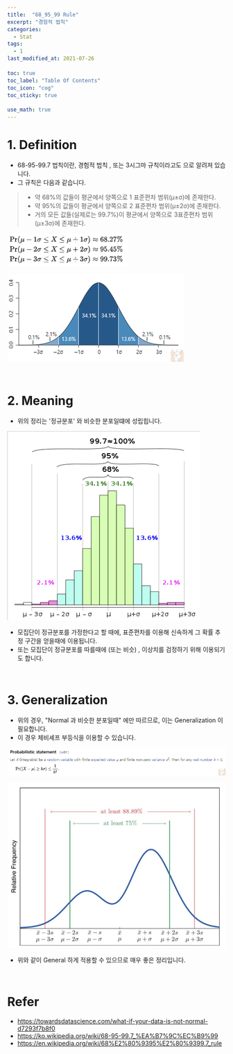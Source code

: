 ```yaml
---
title:  "68_95_99 Rule"
excerpt: "경험적 법칙"
categories:
  - Stat
tags:
  - 1
last_modified_at: 2021-07-26

toc: true
toc_label: "Table Of Contents"
toc_icon: "cog"
toc_sticky: true

use_math: true
---
```


# 1. Definition

- 68-95-99.7 법칙이란, 경험적 법칙 , 또는 3시그마 규칙이라고도 으로 알려져 있습니다. 
- 그 규칙은 다음과 같습니다.

> - 약 68%의 값들이 평균에서 양쪽으로 1 표준편차 범위(μ±σ)에 존재한다.
> - 약 95%의 값들이 평균에서 양쪽으로 2 표준편차 범위(μ±2σ)에 존재한다.
> - 거의 모든 값들(실제로는 99.7%)이 평균에서 양쪽으로 3표준편차 범위(μ±3σ)에 존재한다.

![png](/assets/images/Stat/16_1.png)

![png](/assets/images/Stat/16_2.png)

<br>

# 2. Meaning

- 위의 정리는 '정규분포' 와 비슷한 분포일떄에 성립힙니다. 

![png](/assets/images/Stat/16_3.png)

- 모집단이 정규분포를 가정한다고 할 때에, 표준편차를 이용해 신속하게 그 확률 추정 구간을 얻을때에 이용됩니다.
- 또는 모집단이 정규분포를 따를때에 (또는 비슷) , 이상치를 검정하기 위해 이용되기도 합니다. 

<br>

# 3. Generalization

- 위의 경우, "Normal 과 비슷한 분포일때" 에만 따르므로, 이는 Generalization 이 필요합니다. 
- 이 경우 체비셰프 부등식을 이용할 수 있습니다. 

![png](/assets/images/Stat/16_4.png)

![png](/assets/images/Stat/16_5.png)

- 위와 같이 General 하게 적용할 수 있으므로 매우 좋은 정리입니다. 

<br>

# Refer

- <https://towardsdatascience.com/what-if-your-data-is-not-normal-d7293f7b8f0>
- <https://ko.wikipedia.org/wiki/68-95-99.7_%EA%B7%9C%EC%B9%99>
- <https://en.wikipedia.org/wiki/68%E2%80%9395%E2%80%9399.7_rule>

